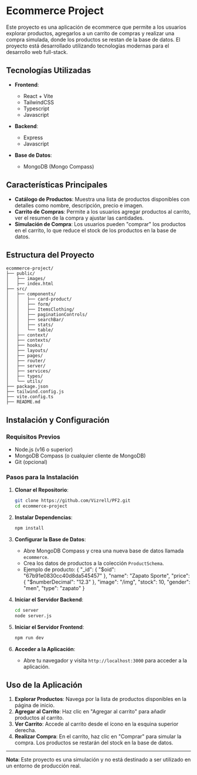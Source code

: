 # Ecommerce Project

Este proyecto es una aplicación de ecommerce que permite a los usuarios explorar productos, agregarlos a un carrito de compras y realizar una compra simulada, donde los productos se restan de la base de datos. El proyecto está desarrollado utilizando tecnologías modernas para el desarrollo web full-stack.

## Tecnologías Utilizadas

- **Frontend**: 
  - React + Vite
  - TailwindCSS
  - Typescript
  - Javascript

- **Backend**: 
  - Express
  - Javascript

- **Base de Datos**: 
  - MongoDB (Mongo Compass)

## Características Principales

- **Catálogo de Productos**: Muestra una lista de productos disponibles con detalles como nombre, descripción, precio e imagen.
- **Carrito de Compras**: Permite a los usuarios agregar productos al carrito, ver el resumen de la compra y ajustar las cantidades.
- **Simulación de Compra**: Los usuarios pueden "comprar" los productos en el carrito, lo que reduce el stock de los productos en la base de datos.

## Estructura del Proyecto

```
ecommerce-project/
├── public/
│   ├── images/
│   ├── index.html
├── src/
│   ├── components/
│   │   ├── card-product/
│   │   ├── form/
│   │   ├── ItemsClothing/
│   │   ├── paginationControls/
│   │   ├── searchBar/
│   │   ├── stats/
│   │   └── table/
│   ├── context/
│   ├── contexts/
│   ├── hooks/
│   ├── layouts/
│   ├── pages/
│   ├── router/
│   ├── server/
│   ├── services/
│   ├── types/
│   └── utils/
├── package.json
├── tailwind.config.js
├── vite.config.ts
├── README.md
```

## Instalación y Configuración

### Requisitos Previos

- Node.js (v16 o superior)
- MongoDB Compass (o cualquier cliente de MongoDB)
- Git (opcional)

### Pasos para la Instalación

1. **Clonar el Repositorio**:
   ```bash
   git clone https://github.com/Vizrell/PF2.git
   cd ecommerce-project
   ```

2. **Instalar Dependencias**:
   ```bash
   npm install
   ```

3. **Configurar la Base de Datos**:
   - Abre MongoDB Compass y crea una nueva base de datos llamada `ecommerce`.
   - Crea los datos de productos a la colección `ProductSchema`.
   - Ejemplo de producto:
   {
  "_id": {
    "$oid": "67b91e0830cc40d8da545457"
  },
  "name": "Zapato Sporte",
  "price": {
    "$numberDecimal": "12.3"
  },
  "image": "/img",
  "stock": 10,
  "gender": "men",
  "type": "zapato"
    }

5. **Iniciar el Servidor Backend**:
   ```bash
   cd server
   node server.js
   ```

6. **Iniciar el Servidor Frontend**:
   ```bash
   npm run dev
   ```

7. **Acceder a la Aplicación**:
   - Abre tu navegador y visita `http://localhost:3000` para acceder a la aplicación.

## Uso de la Aplicación

1. **Explorar Productos**: Navega por la lista de productos disponibles en la página de inicio.
2. **Agregar al Carrito**: Haz clic en "Agregar al carrito" para añadir productos al carrito.
3. **Ver Carrito**: Accede al carrito desde el ícono en la esquina superior derecha.
4. **Realizar Compra**: En el carrito, haz clic en "Comprar" para simular la compra. Los productos se restarán del stock en la base de datos.

---

**Nota**: Este proyecto es una simulación y no está destinado a ser utilizado en un entorno de producción real.
